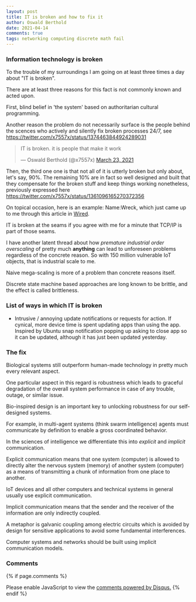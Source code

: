 ```yaml
---
layout: post
title: IT is broken and how to fix it
author: Oswald Berthold
date: 2021-04-14
comments: true
tags: networking computing discrete math fail
---
```


### Information technology is broken

To the trouble of my surroundings I am going on at least three times a
day about "IT is broken".

There are at least three reasons for this fact is not commonly known and acted upon.

First, blind belief in 'the system' based on authoritarian cultural programming.

Another reason the problem do not necessarily surface is the people
behind the scences who actively and silently fix broken processes
24/7, see <https://twitter.com/x7557x/status/1374463844924289031>

<blockquote class="twitter-tweet"><p lang="en" dir="ltr">IT is broken. it is people that make it work</p>&mdash; Oswald Berthold (@x7557x) <a href="https://twitter.com/x7557x/status/1374463844924289031?ref_src=twsrc%5Etfw">March 23, 2021</a></blockquote> <script async src="https://platform.twitter.com/widgets.js" charset="utf-8"></script> 

Then, the third one one is that not all of it is utterly broken but
only about, let's say, 90%. The remaining 10% are in fact so well
designed and built that they compensate for the broken stuff and keep
things working nonetheless, previously expressed here
<https://twitter.com/x7557x/status/1361096165270372356>

On topical occasion, here is an example: Name:Wreck, which just came
up to me through this article in
[Wired](https://www.wired.com/story/namewreck-iot-vulnerabilities-tcpip-millions-devices/amp).

IT is broken at the seams if you agree with me for a minute that
TCP/IP is part of those seams.

I have another latent thread about how *premature industrial order
overscaling* of pretty much **anything** can lead to unforeseen
problems regardless of the concrete reason. So with 150 million
vulnerable IoT objects, that is industrial scale to me.

Naive mega-scaling is more of a problem than concrete reasons itself.

Discrete state machine based approaches are long known to be brittle,
and the effect is called brittleness.

### List of ways in which IT is broken
 - Intrusive / annoying update notifications or requests for
   action. If cynical, more device time is spent updating apps than
   using the app. Inspired by Ubuntu snap notification popping up
   asking to close app so it can be updated, although it has just been
   updated yesterday.

### The fix

Biological systems still outperform human-made technology in pretty
much every relevant aspect.

One particular aspect in this regard is robustness which leads to
graceful degradation of the overall system performance in case of any
trouble, outage, or similar issue.

Bio-inspired design is an important key to unlocking robustness for
our self-designed systems.

For example, in multi-agent systems (think swarm intelligence) agents
must communicate by definition to enable a gross coordinated behavior.

In the sciences of intelligence we differentiate this into *explicit*
and *implicit* communication.

Explicit communication means that one system (computer) is allowed to
directly alter the nervous system (memory) of another system
(computer) as a means of transmitting a chunk of information from one
place to another.

IoT devices and all other computers and technical systems in general
usually use explicit communication.

Implicit communication means that the sender and the receiver of the
information are only indirectly coupled.

A metaphor is galvanic coupling among electric circuits which is
avoided by design for sensitive applications to avoid some fundamental
interferences.

Computer systems and networks should be built using implicit
communication models.

### Comments

{% if page.comments %}
<div id="disqus_thread"></div>
<script>

/**
*  RECOMMENDED CONFIGURATION VARIABLES: EDIT AND UNCOMMENT THE SECTION BELOW TO INSERT DYNAMIC VALUES FROM YOUR PLATFORM OR CMS.
*  LEARN WHY DEFINING THESE VARIABLES IS IMPORTANT: https://disqus.com/admin/universalcode/#configuration-variables*/
/*
var disqus_config = function () {
this.page.url = PAGE_URL;  // Replace PAGE_URL with your page's canonical URL variable
this.page.identifier = PAGE_IDENTIFIER; // Replace PAGE_IDENTIFIER with your page's unique identifier variable
};
*/
(function() { // DON'T EDIT BELOW THIS LINE
var d = document, s = d.createElement('script');
s.src = '//x75.disqus.com/embed.js';
s.setAttribute('data-timestamp', +new Date());
(d.head || d.body).appendChild(s);
})();
</script>
<noscript>Please enable JavaScript to view the <a href="https://disqus.com/?ref_noscript">comments powered by Disqus.</a></noscript>
{% endif %}

